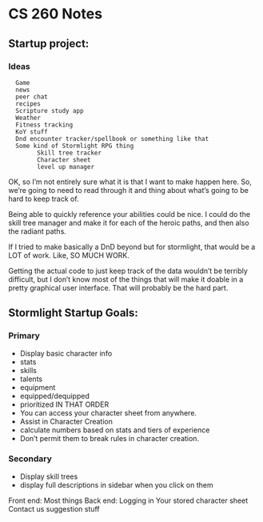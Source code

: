 # CS 260 Notes

## Startup project:
### Ideas
      Game
      news
      peer chat
      recipes
      Scripture study app
      Weather
      Fitness tracking
      KoY stuff
      Dnd encounter tracker/spellbook or something like that
      Some kind of Stormlight RPG thing
            Skill tree tracker
            Character sheet
            level up manager

OK, so I’m not entirely sure what it is that I want to make happen here. So, we’re going to need to read through it and thing about what’s going to be hard to keep track of. 

Being able to quickly reference your abilities could be nice. I could do the skill tree manager and make it for each of the heroic paths, and then also the radiant paths. 

If I tried to make basically a DnD beyond but for stormlight, that would be a LOT of work. Like, SO MUCH WORK.

Getting the actual code to just keep track of the data wouldn’t be terribly difficult, but I don’t know most of the things that will make it doable in a pretty graphical user interface. That will probably be the hard part.

## Stormlight Startup Goals:
### Primary
 - Display basic character info
 - stats
 - skills
 - talents
 - equipment
 - equipped/dequipped
 - prioritized IN THAT ORDER
 - You can access your character sheet from anywhere. 
 - Assist in Character Creation
 - calculate numbers based on stats and tiers of experience
 - Don’t permit them to break rules in character creation.
### Secondary
 - Display skill trees
 - display full descriptions in sidebar when you click on them

Front end:
Most things
Back end:
Logging in
Your stored character sheet
Contact us suggestion stuff
